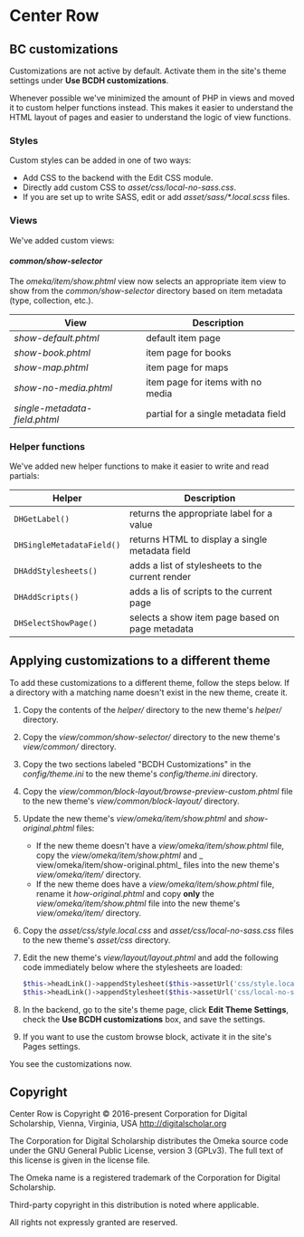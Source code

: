 # Center Row

## BC customizations

Customizations are not active by default. Activate them in the site's theme settings under **Use BCDH customizations**.

Whenever possible we've minimized the amount of PHP in views and moved it to custom helper functions instead. This makes
it easier to understand the HTML layout of pages and easier to understand the logic of view functions.

### Styles

Custom styles can be added in one of two ways:

* Add CSS to the backend with the Edit CSS module.
* Directly add custom CSS to *asset/css/local-no-sass.css*.
* If you are set up to write SASS, edit or add *asset/sass/\*.local.scss* files.

### Views

We've added custom views:

#### *common/show-selector*

The *omeka/item/show.phtml* view now selects an appropriate item view to show from the *common/show-selector* directory
based on item metadata (type, collection, etc.).

| View | Description |
| ---  | ---         |
| *show-default.phtml* | default item page |
| *show-book.phtml* | item page for books |
| *show-map.phtml* | item page for maps |
| *show-no-media.phtml* | item page for items with no media |
| *single-metadata-field.phtml* | partial for a single metadata field |

### Helper functions

We've added new helper functions to make it easier to write and read partials:

| Helper | Description |
| ---    | ---         |
| `DHGetLabel()` | returns the appropriate label for a value |
| `DHSingleMetadataField()` | returns HTML to display a single metadata field |
| `DHAddStylesheets()` | adds a list of stylesheets to the current render |
| `DHAddScripts()` | adds a lis of scripts to the current page |
| `DHSelectShowPage()` | selects a show item page based on page metadata |

## Applying customizations to a different theme

To add these customizations to a different theme, follow the steps below. If a directory with a matching name doesn't
exist in the new theme, create it.

1. Copy the contents of the _helper/_ directory to the new theme's _helper/_ directory.
2. Copy the _view/common/show-selector/_ directory to the new theme's _view/common/_ directory.
3. Copy the two sections labeled "BCDH Customizations" in the _config/theme.ini_ to the new theme's _config/theme.ini_
   directory.
4. Copy the _view/common/block-layout/browse-preview-custom.phtml_ file to the new theme's _view/common/block-layout/_
   directory.
5. Update the new theme's _view/omeka/item/show.phtml_ and _show-original.phtml_ files:

    * If the new theme doesn't have a _view/omeka/item/show.phtml_ file, copy the _view/omeka/item/show.phtml_ and _
      view/omeka/item/show-original.phtml_ files into the new theme's _view/omeka/item/_ directory.
    * If the new theme does have a _view/omeka/item/show.phtml_ file, rename it _how-original.phtml_ and copy **only**
      the _view/omeka/item/show.phtml_ file into the new theme's _view/omeka/item/_ directory.
6. Copy the _asset/css/style.local.css_ and _asset/css/local-no-sass.css_ files to the new theme's _asset/css_
   directory.
7. Edit the new theme's _view/layout/layout.phtml_ and add the following code immediately below where the stylesheets
   are loaded:
    ```php
   $this->headLink()->appendStylesheet($this->assetUrl('css/style.local.css')); // Local CSS generated by SASS
   $this->headLink()->appendStylesheet($this->assetUrl('css/local-no-sass.css')); // Local plain-jane CSS
    ```
8. In the backend, go to the site's theme page, click **Edit Theme Settings**, check the **Use BCDH customizations**
   box, and save the settings.
9. If you want to use the custom browse block, activate it in the site's Pages settings.

You see the customizations now.

## Copyright

Center Row is Copyright © 2016-present Corporation for Digital Scholarship, Vienna, Virginia,
USA http://digitalscholar.org

The Corporation for Digital Scholarship distributes the Omeka source code under the GNU General Public License, version
3 (GPLv3). The full text of this license is given in the license file.

The Omeka name is a registered trademark of the Corporation for Digital Scholarship.

Third-party copyright in this distribution is noted where applicable.

All rights not expressly granted are reserved.
